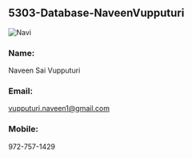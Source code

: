 ## 5303-Database-NaveenVupputuri
![Navi](https://cloud.githubusercontent.com/assets/10673712/9486498/39a17728-4b85-11e5-94d9-301d2994b47f.jpg)
### Name: 
Naveen Sai Vupputuri
### Email: 
vupputuri.naveen1@gmail.com
### Mobile:
972-757-1429
